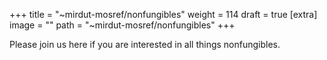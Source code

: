 
+++
title = "~mirdut-mosref/nonfungibles"
weight = 114
draft = true
[extra]
image = ""
path = "~mirdut-mosref/nonfungibles"
+++

Please join us here if you are interested in all things nonfungibles.
